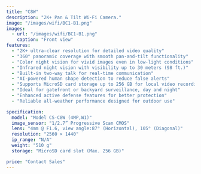 ```yaml
---
title: "C8W"
description: "2K+ Pan & Tilt Wi-Fi Camera."
image: "/images/wifi/BC1-B1.png"
images:
  - url: "/images/wifi/BC1-B1.png"
    caption: "Front view"
features:
  - "2K+ ultra-clear resolution for detailed video quality"
  - "360° panoramic coverage with smooth pan-and-tilt functionality"
  - "Color night vision for vivid images even in low-light conditions"
  - "Infrared night vision with visibility up to 30 meters (98 ft.)"
  - "Built-in two-way talk for real-time communication"
  - "AI-powered human shape detection to reduce false alerts"
  - "Supports MicroSD card storage up to 256 GB for local video recording"
  - "Ideal for gatefront or backyard surveillance, day and night"
  - "Enhanced active defense features for better protection"
  - "Reliable all-weather performance designed for outdoor use"

specification:
  model: "Model CS-C8W (4MP,W1)"
  image_sensor: "1/2.7” Progressive Scan CMOS"
  lens: "4mm @ F1.6, view angle:87° (Horizontal), 105° (Diagonal)"
  resolution: "2560 × 1440"
  ip_range: "N/A"
  weight: "510 g"
  storage: "MicroSD card slot (Max. 256 GB)"

price: "Contact Sales"
---
```

